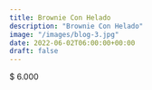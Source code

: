 ```yaml
---
title: Brownie Con Helado
description: "Brownie Con Helado"
image: "/images/blog-3.jpg"
date: 2022-06-02T06:00:00+00:00
draft: false
---
```


$ 6.000
